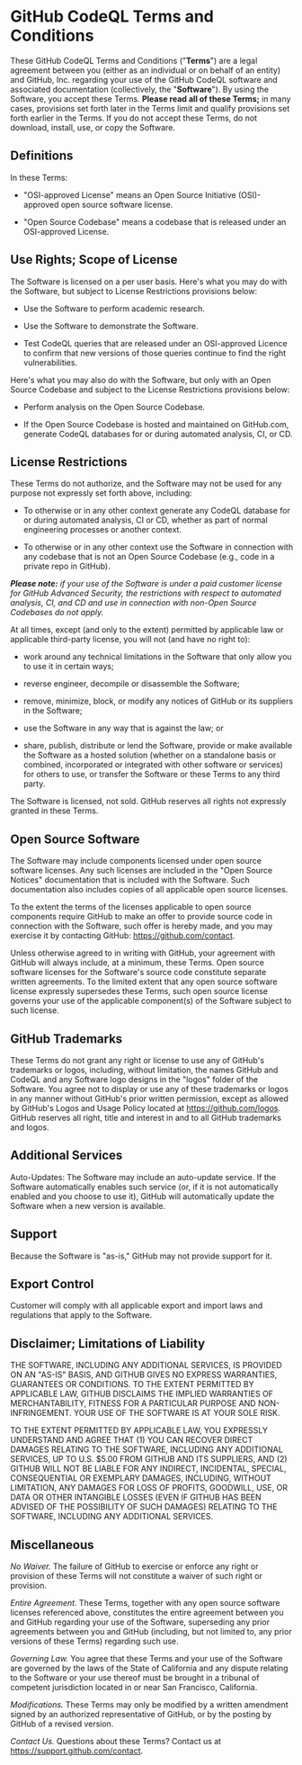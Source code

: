 GitHub CodeQL Terms and Conditions
==================================
These GitHub CodeQL Terms and Conditions ("**Terms**") are a legal
agreement between you (either as an individual or on behalf of an
entity) and GitHub, Inc. regarding your use of the GitHub CodeQL
software and associated documentation (collectively, the
"**Software**"). By using the Software, you accept these Terms.
**Please read all of these Terms;** in many cases, provisions set
forth later in the Terms limit and qualify provisions set forth
earlier in the Terms.  If you do not accept these Terms, do not
download, install, use, or copy the Software.

Definitions
-----------

In these Terms:

  * "OSI-approved License" means an Open Source Initiative
    (OSI)-approved open source software license.

  * "Open Source Codebase" means a codebase that is released under an
    OSI-approved License.

Use Rights; Scope of License
----------------------------

The Software is licensed on a per user basis. Here's what you may do
with the Software, but subject to License Restrictions provisions
below:

  * Use the Software to perform academic research.

  * Use the Software to demonstrate the Software.

  * Test CodeQL queries that are released under an OSI-approved
    Licence to confirm that new versions of those queries continue to
    find the right vulnerabilities.

Here's what you may also do with the Software, but only with an Open
Source Codebase and subject to the License Restrictions provisions
below:

  * Perform analysis on the Open Source Codebase.

  * If the Open Source Codebase is hosted and maintained on
    GitHub.com, generate CodeQL databases for or during automated
    analysis, CI, or CD.

License Restrictions
--------------------

These Terms do not authorize, and the Software may not be used for any
purpose not expressly set forth above, including:

  * To otherwise or in any other context generate any CodeQL database
    for or during automated analysis, CI or CD, whether as part of
    normal engineering processes or another context.

  * To otherwise or in any other context use the Software in
    connection with any codebase that is not an Open Source Codebase
    (e.g., code in a private repo in GitHub).

_**Please note:** if your use of the Software is under a paid customer
license for GitHub Advanced Security, the restrictions with respect to
automated analysis, CI, and CD and use in connection with non-Open
Source Codebases do not apply._

At all times, except (and only to the extent) permitted by applicable
law or applicable third-party license, you will not (and have no right
to):

  * work around any technical limitations in the Software that only
    allow you to use it in certain ways;

  * reverse engineer, decompile or disassemble the Software;

  * remove, minimize, block, or modify any notices of GitHub or its
    suppliers in the Software;

  * use the Software in any way that is against the law; or

  * share, publish, distribute or lend the Software, provide or make
    available the Software as a hosted solution (whether on a
    standalone basis or combined, incorporated or integrated with
    other software or services) for others to use, or transfer the
    Software or these Terms to any third party.

The Software is licensed, not sold. GitHub reserves all rights not
expressly granted in these Terms.

Open Source Software
--------------------

The Software may include components licensed under open source
software licenses. Any such licenses are included in the "Open Source
Notices" documentation that is included with the Software. Such
documentation also includes copies of all applicable open source
licenses.

To the extent the terms of the licenses applicable to open source
components require GitHub to make an offer to provide source code in
connection with the Software, such offer is hereby made, and you may
exercise it by contacting GitHub: https://github.com/contact.

Unless otherwise agreed to in writing with GitHub, your agreement with
GitHub will always include, at a minimum, these Terms. Open source
software licenses for the Software's source code constitute separate
written agreements. To the limited extent that any open source
software license expressly supersedes these Terms, such open source
license governs your use of the applicable component(s) of the
Software subject to such license.

GitHub Trademarks
-----------------

These Terms do not grant any right or license to use any of GitHub's
trademarks or logos, including, without limitation, the names GitHub
and CodeQL and any Software logo designs in the "logos" folder of the
Software. You agree not to display or use any of these trademarks or
logos in any manner without GitHub's prior written permission, except
as allowed by GitHub's Logos and Usage Policy located at
https://github.com/logos. GitHub reserves all right, title and
interest in and to all GitHub trademarks and logos.

Additional Services
-------------------

Auto-Updates: The Software may include an auto-update service. If the
Software automatically enables such service (or, if it is not
automatically enabled and you choose to use it), GitHub will
automatically update the Software when a new version is available.

Support
-------

Because the Software is "as-is," GitHub may not provide support for it.

Export Control
--------------

Customer will comply with all applicable export and import laws and
regulations that apply to the Software.

Disclaimer; Limitations of Liability
------------------------------------

THE SOFTWARE, INCLUDING ANY ADDITIONAL SERVICES, IS PROVIDED ON AN
"AS-IS" BASIS, AND GITHUB GIVES NO EXPRESS WARRANTIES, GUARANTEES OR
CONDITIONS. TO THE EXTENT PERMITTED BY APPLICABLE LAW, GITHUB
DISCLAIMS THE IMPLIED WARRANTIES OF MERCHANTABILITY, FITNESS FOR A
PARTICULAR PURPOSE AND NON-INFRINGEMENT. YOUR USE OF THE SOFTWARE IS
AT YOUR SOLE RISK.

TO THE EXTENT PERMITTED BY APPLICABLE LAW, YOU EXPRESSLY UNDERSTAND
AND AGREE THAT (1) YOU CAN RECOVER DIRECT DAMAGES RELATING TO THE
SOFTWARE, INCLUDING ANY ADDITIONAL SERVICES, UP TO U.S. $5.00 FROM
GITHUB AND ITS SUPPLIERS, AND (2) GITHUB WILL NOT BE LIABLE FOR ANY
INDIRECT, INCIDENTAL, SPECIAL, CONSEQUENTIAL OR EXEMPLARY DAMAGES,
INCLUDING, WITHOUT LIMITATION, ANY DAMAGES FOR LOSS OF PROFITS,
GOODWILL, USE, OR DATA OR OTHER INTANGIBLE LOSSES (EVEN IF GITHUB HAS
BEEN ADVISED OF THE POSSIBILITY OF SUCH DAMAGES) RELATING TO THE
SOFTWARE, INCLUDING ANY ADDITIONAL SERVICES.

Miscellaneous
-------------

_No Waiver._ The failure of GitHub to exercise or enforce any right or
provision of these Terms will not constitute a waiver of such right or
provision.

_Entire Agreement._ These Terms, together with any open source
software licenses referenced above, constitutes the entire agreement
between you and GitHub regarding your use of the Software, superseding
any prior agreements between you and GitHub (including, but not
limited to, any prior versions of these Terms) regarding such use.

_Governing Law._ You agree that these Terms and your use of the
Software are governed by the laws of the State of California and any
dispute relating to the Software or your use thereof must be brought
in a tribunal of competent jurisdiction located in or near San
Francisco, California.

_Modifications._ These Terms may only be modified by a written
amendment signed by an authorized representative of GitHub, or by the
posting by GitHub of a revised version.

_Contact Us._ Questions about these Terms? Contact us at
https://support.github.com/contact.
